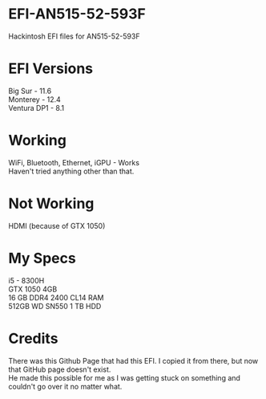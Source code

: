# EFI-AN515-52-593F
Hackintosh EFI files for AN515-52-593F  

# EFI Versions
  Big Sur - 11.6  
  Monterey - 12.4  
  Ventura DP1 - 8.1  

# Working
  WiFi, Bluetooth, Ethernet, iGPU - Works  
  Haven't tried anything other than that.

# Not Working
  HDMI (because of GTX 1050)
  
# My Specs
  i5 - 8300H  
  GTX 1050 4GB  
  16 GB DDR4 2400 CL14 RAM  
  512GB WD SN550
  1 TB HDD  

# Credits
  There was this Github Page that had this EFI. I copied it from there, but now that GitHub page doesn't exist.  
  He made this possible for me as I was getting stuck on something and couldn't go over it no matter what.
